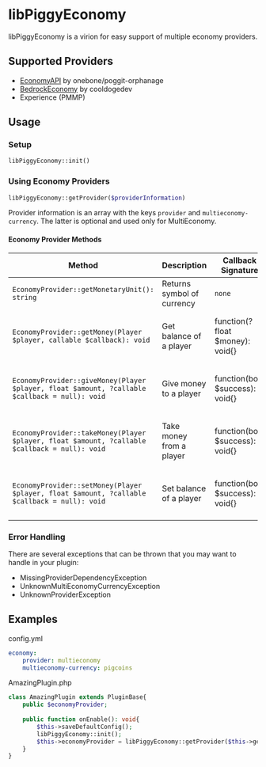 # libPiggyEconomy

libPiggyEconomy is a virion for easy support of multiple economy providers.

## Supported Providers
- [EconomyAPI](https://poggit.pmmp.io/p/EconomyAPI) by onebone/poggit-orphanage
- [BedrockEconomy](https://poggit.pmmp.io/p/BedrockEconomy) by cooldogedev
- Experience (PMMP)

## Usage

### Setup
```php
libPiggyEconomy::init()
```

### Using Economy Providers
```php
libPiggyEconomy::getProvider($providerInformation)
```
Provider information is an array with the keys ```provider``` and ```multieconomy-currency```. The latter is optional and used only for MultiEconomy.

#### Economy Provider Methods
| Method                                                                                            | Description                | Callback Signature              | Callback Description                                  |
|---------------------------------------------------------------------------------------------------|----------------------------|---------------------------------|-------------------------------------------------------|
| ```EconomyProvider::getMonetaryUnit(): string```                                                  | Returns symbol of currency | `none`                          | `none`                                                |
| ```EconomyProvider::getMoney(Player $player, callable $callback): void```                         | Get balance of a player    | function(?float $money): void{} | Returns null if player was not found, float otherwise |
| ```EconomyProvider::giveMoney(Player $player, float $amount, ?callable $callback = null): void``` | Give money to a player     | function(bool $success): void{} | Returns true on success, false otherwise              |
| ```EconomyProvider::takeMoney(Player $player, float $amount, ?callable $callback = null): void``` | Take money from a player   | function(bool $success): void{} | Returns true on success, false otherwise              |
| ```EconomyProvider::setMoney(Player $player, float $amount, ?callable $callback = null): void```  | Set balance of a player    | function(bool $success): void{} | Returns true on success, false otherwise              |

### Error Handling

There are several exceptions that can be thrown that you may want to handle in your plugin:
* MissingProviderDependencyException
* UnknownMultiEconomyCurrencyException
* UnknownProviderException

## Examples
config.yml
```yaml
economy:
    provider: multieconomy
    multieconomy-currency: pigcoins
```

AmazingPlugin.php

```php
class AmazingPlugin extends PluginBase{
    public $economyProvider;
    
    public function onEnable(): void{
        $this->saveDefaultConfig();
        libPiggyEconomy::init();
        $this->economyProvider = libPiggyEconomy::getProvider($this->getConfig()->get("economy"));
    }
}
```